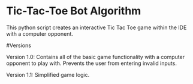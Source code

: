 # Tic-Tac-Toe Bot Algorithm

This python script creates an interactive Tic Tac Toe game within the IDE with a computer opponent.


#Versions

  Version 1.0:
    Contains all of the basic game functionality with a computer opponent to play with.
    Prevents the user from entering invalid inputs.
    
  Version 1.1:
    Simplified game logic.

